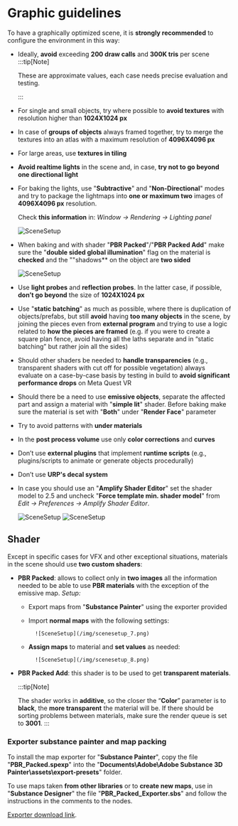 ﻿---
sidebar_position: 4
---

# Graphic guidelines
To have a graphically optimized scene, it is **strongly recommended** to configure the environment in this way:

- Ideally, **avoid** exceeding **200 draw calls** and **300K tris** per scene 
	:::tip[Note] 

	These are approximate values, each case needs precise evaluation and testing.

	:::
- For single and small objects, try where possible to **avoid textures** with resolution higher than **1024X1024 px**
- In case of **groups of objects** always framed together, try to merge the textures into an atlas with a maximum resolution of **4096X4096 px**
- For large areas, use **textures in tiling**
- **Avoid realtime lights** in the scene and, in case, **try not to go beyond one directional light**
- For baking the lights, use "**Subtractive**" and "**Non-Directional**" modes and try to package the lightmaps into **one or maximum two** images of **4096X4096 px** resolution.

	Check **this information** in: *Window → Rendering → Lighting panel*

	![SceneSetup](/img/scenesetup_3.png)

- When baking and with shader "**PBR Packed**"/"**PBR Packed Add**" make sure the "**double sided global illumination**" flag on the material is **checked** and the ""shadows** on the object are **two sided**

	![SceneSetup](/img/scenesetup_4.png)

- Use **light probes** and **reflection probes**. In the latter case, if possible, **don’t go beyond** the size of **1024X1024 px**
- Use "**static batching**" as much as possible, where there is duplication of objects/prefabs, but still **avoid** having **too many objects** in the scene, by joining the pieces even from **external program** and trying to use a logic related to **how the pieces are framed** (e.g. if you were to create a square plan fence, avoid having all the laths separate and in “static batching” but rather join all the sides)
- Should other shaders be needed to **handle transparencies** (e.g., transparent shaders with cut off for possible vegetation) always evaluate on a case-by-case basis by testing in build to **avoid significant performance drops** on Meta Quest VR
- Should there be a need to use **emissive objects**, separate the affected part and assign a material with "**simple lit**" shader. Before baking make sure the material is set with "**Both**" under "**Render Face**" parameter
- Try to avoid patterns with **under materials**
- In the **post process volume** use only **color corrections** and **curves**
- Don’t use **external plugins** that implement **runtime scripts** (e.g., plugins/scripts to animate or generate objects procedurally)
- Don’t use **URP's decal system**
- In case you should use an "**Amplify Shader Editor**" set the shader model to 2.5 and uncheck "**Force template min. shader model**" from *Edit → Preferences → Amplify Shader Editor*.
	
	![SceneSetup](/img/scenesetup_5.png) ![SceneSetup](/img/scenesetup_6.png) 

## Shader
Except in specific cases for VFX and other exceptional situations, materials in the scene should use **two custom shaders**:

- **PBR Packed**: allows to collect only in **two images** all the information needed to be able to use **PBR materials** with the exception of the emissive map.
	*Setup:*
	- Export maps from "**Substance Painter**" using the exporter provided
	- Import **normal maps** with the following settings:
					
			![SceneSetup](/img/scenesetup_7.png) 

	- **Assign maps** to material and **set values** as needed: 
	
							
	        ![SceneSetup](/img/scenesetup_8.png) 

- **PBR Packed Add**: this shader is to be used to get **transparent materials**. 

	:::tip[Note] 

	The shader works in **additive**, so the closer the “**Color**” parameter is to **black**, the **more transparent** the material will be. If there should be sorting problems between materials, make sure the render queue is set to **3001**.
	:::
	
### Exporter substance painter and map packing

To install the map exporter for "**Substance Painter**", copy the file "**PBR_Packed.spexp**" into the "**Documents\Adobe\Adobe Substance 3D Painter\assets\export-presets**" folder.

To use maps taken **from other libraries** or to **create new maps**, use in "**Substance Designer**" the file "**PBR_Packed_Exporter.sbs**" and follow the instructions in the comments to the nodes.

[Exporter download link](https://drive.google.com/drive/folders/1pARQ-Til3EdZ2WHmuXyeH-ji5SzO6i-_?usp=drive_link).
